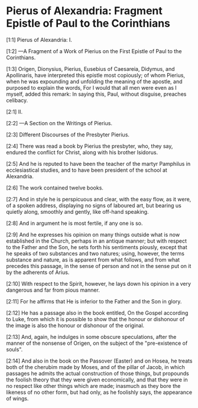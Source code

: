 # Pierus of Alexandria: Fragment Epistle of Paul to the Corinthians

[1:1] Pierus of Alexandria: I.

[1:2] —A Fragment of a Work of Pierius on the First Epistle of Paul to the Corinthians.

[1:3]   Origen, Dionysius, Pierius, Eusebius of Caesareia, Didymus, and Apollinaris, have interpreted this epistle most copiously; of whom Pierius, when he was expounding and unfolding the meaning of the apostle, and purposed to explain the words, For I would that all men were even as I myself, added this remark: In saying this, Paul, without disguise, preaches celibacy.

[2:1] II.

[2:2] —A Section on the Writings of Pierius.

[2:3]   Different Discourses of the Presbyter Pierius.

[2:4] There was read a book by Pierius the presbyter, who, they say, endured the conflict for Christ, along with his brother Isidorus.

[2:5] And he is reputed to have been the teacher of the martyr Pamphilus in ecclesiastical studies, and to have been president of the school at Alexandria.

[2:6] The work contained twelve books.

[2:7] And in style he is perspicuous and clear, with the easy flow, as it were, of a spoken address, displaying no signs of laboured art, but bearing us quietly along, smoothly and gently, like off-hand speaking.

[2:8] And in argument he is most fertile, if any one is so.

[2:9] And he expresses his opinion on many things outside what is now established in the Church, perhaps in an antique manner; but with respect to the Father and the Son, he sets forth his sentiments piously, except that he speaks of two substances and two natures; using, however, the terms substance and nature, as is apparent from what follows, and from what precedes this passage, in the sense of person and not in the sense put on it by the adherents of Arius.

[2:10] With respect to the Spirit, however, he lays down his opinion in a very dangerous and far from pious manner.

[2:11] For he affirms that He is inferior to the Father and the Son in glory.

[2:12] He has a passage also in the book entitled, On the Gospel according to Luke, from which it is possible to show that the honour or dishonour of the image is also the honour or dishonour of the original.

[2:13] And, again, he indulges in some obscure speculations, after the manner of the nonsense of Origen, on the subject of the "pre-existence of souls".

[2:14] And also in the book on the Passover (Easter) and on Hosea, he treats both of the cherubim made by Moses, and of the pillar of Jacob, in which passages he admits the actual construction of those things, but propounds the foolish theory that they were given economically, and that they were in no respect like other things which are made; inasmuch as they bore the likeness of no other form, but had only, as he foolishly says, the appearance of wings.


